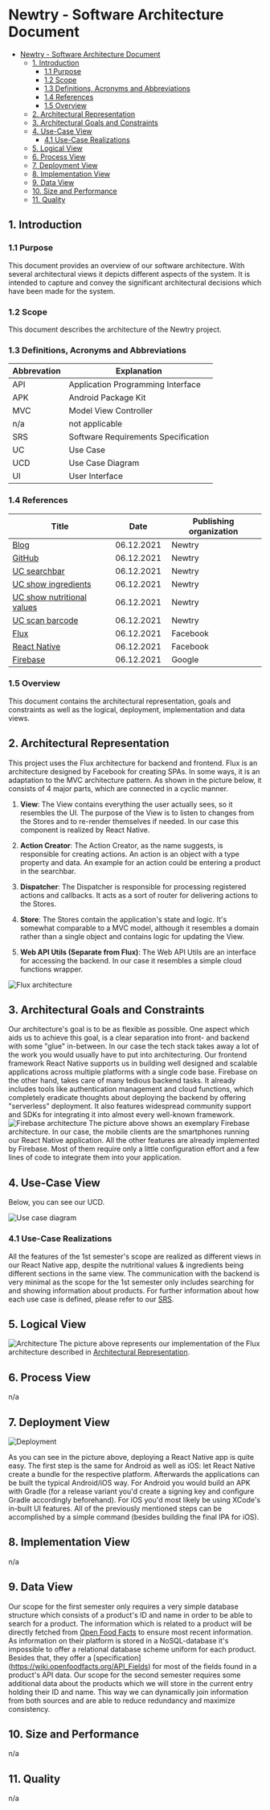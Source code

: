 # Newtry - Software Architecture Document

- [Newtry - Software Architecture Document](#Newtry---software-architecture-document)
  - [1. Introduction](#1-introduction)
    - [1.1 Purpose](#11-purpose)
    - [1.2 Scope](#12-scope)
    - [1.3 Definitions, Acronyms and Abbreviations](#13-definitions-acronyms-and-abbreviations)
    - [1.4 References](#14-references)
    - [1.5 Overview](#15-overview)
  - [2. Architectural Representation](#2-architectural-representation)
  - [3. Architectural Goals and Constraints](#3-architectural-goals-and-constraints)
  - [4. Use-Case View](#4-use-case-view)
    - [4.1 Use-Case Realizations](#41-use-case-realizations)
  - [5. Logical View](#5-logical-view)
  - [6. Process View](#6-process-view)
  - [7. Deployment View](#7-deployment-view)
  - [8. Implementation View](#8-implementation-view)
  - [9. Data View](#9-data-view)
  - [10. Size and Performance](#10-size-and-performance)
  - [11. Quality](#11-quality)

## 1. Introduction

### 1.1 Purpose

This document provides an overview of our software architecture. With several architectural views it depicts different aspects of the system. It is intended to capture and convey the significant architectural decisions which have been made for the system.

### 1.2 Scope

This document describes the architecture of the Newtry project.

### 1.3 Definitions, Acronyms and Abbreviations

| Abbrevation | Explanation                                      |
| ----------- | ------------------------------------------------ |
| API         | Application Programming Interface                |
| APK         | Android Package Kit 	                           |
| MVC         | Model View Controller                            |
| n/a         | not applicable                                   |
| SRS         | Software Requirements Specification              |
| UC          | Use Case                                         |
| UCD         | Use Case Diagram                                 |
| UI          | User Interface                                   |

### 1.4 References

| Title                                                                                                                                                   | Date       | Publishing organization |
| ------------------------------------------------------------------------------------------------------------------------------------------------------- | ---------- | ----------------------- |
| [Blog](https://newtry.ionae.de/)                                                                                                                        | 06.12.2021 |  Newtry                 |
| [GitHub](https://github.com/TeamNewtry)                                                                                                                 | 06.12.2021 |  Newtry                 |
| [UC searchbar](https://github.com/TeamNewtry/NewtryDocumentation/blob/main/use_cases/UC1_Searchbar.md)                                                  | 06.12.2021 |  Newtry                 |
| [UC show ingredients](https://github.com/TeamNewtry/NewtryDocumentation/blob/main/use_cases/UC2_Ingredients.md)                                         | 06.12.2021 |  Newtry                 |
| [UC show nutritional values](https://github.com/TeamNewtry/NewtryDocumentation/blob/main/use_cases/UC3_Nutrition.md)                                    | 06.12.2021 |  Newtry                 |
| [UC scan barcode](https://github.com/TeamNewtry/NewtryDocumentation/blob/main/use_cases/UC4_Scanner.md)                                                 | 06.12.2021 |  Newtry                 |
| [Flux](https://github.com/facebook/flux)                                                                                                                | 06.12.2021 |  Facebook               |
| [React Native](https://reactnative.dev/)                                                                                                                | 06.12.2021 |  Facebook               |
| [Firebase](https://firebase.google.com/?gclid=CjwKCAiAhreNBhAYEiwAFGGKPE-SiiK9_HLwhicpHbivI4lqpKCmBZorTRwvp3Sm37jP4ZmqNTbdRhoC0ScQAvD_BwE&gclsrc=aw.ds) | 06.12.2021 |  Google                 |

### 1.5 Overview

This document contains the architectural representation, goals and constraints as well as the logical, deployment, implementation and data views.

## 2. Architectural Representation

This project uses the Flux architecture for backend and frontend. Flux is an architecture designed by Facebook for creating SPAs. In some ways, it is an adaptation to the MVC architecture pattern.
As shown in the picture below, it consists of 4 major parts, which are connected in a cyclic manner.

1. **View**:
   The View contains everything the user actually sees, so it resembles the UI. The purpose of the View is to listen to changes from the Stores and to re-render themselves if needed. In our case this component is realized by React Native.

2. **Action Creator**:
   The Action Creator, as the name suggests, is responsible for creating actions. An action is an object with a type property and data. An example for an action could be entering a product in the searchbar.

3. **Dispatcher**:
   The Dispatcher is responsible for processing registered actions and callbacks. It acts as a sort of router for delivering actions to the Stores.

4. **Store**:
   The Stores contain the application's state and logic. It's somewhat comparable to a MVC model, although it resembles a domain rather than a single object and contains logic for updating the View. 

5. **Web API Utils (Separate from Flux)**:
   The Web API Utils are an interface for accessing the backend. In our case it resembles a simple cloud functions wrapper.

![Flux architecture](https://miro.medium.com/max/700/0*mM7vdDIBZehgir2Z. "Flux architecture")

## 3. Architectural Goals and Constraints

Our architecture's goal is to be as flexible as possible. One aspect which aids us to achieve this goal, is a clear separation into front- and backend with some "glue" in-between.
In our case the tech stack takes away a lot of the work you would usually have to put into architecturing. Our frontend framework React Native supports us in building well designed and scalable applications across multiple platforms with a single code base.
Firebase on the other hand, takes care of many tedious backend tasks. It already includes tools like authentication management and cloud functions, which completely eradicate thoughts about deploying the backend by offering "serverless" deployment. It also features widespread community support and SDKs for integrating it into almost every well-known framework.
![Firebase architecture](https://d2908q01vomqb2.cloudfront.net/cb4e5208b4cd87268b208e49452ed6e89a68e0b8/2021/04/29/How-to-migrate-from-firebase-to-amplify-1.png "Firebase architecture")
The picture above shows an exemplary Firebase architecture. In our case, the mobile clients are the smartphones running our React Native application. All the other features are already implemented by Firebase. Most of them require only a little configuration effort and a few lines of code to integrate them into your application.

## 4. Use-Case View

Below, you can see our UCD.

![Use case diagram](https://raw.githubusercontent.com/TeamNewtry/NewtryDocumentation/main/resources/Overall_Use_Case_Diagram.drawio.svg)

### 4.1 Use-Case Realizations

All the features of the 1st semester's scope are realized as different views in our React Native app, despite the nutritional values & ingredients being different sections in the same view. The communication with the backend is very minimal as the scope for the 1st semester only includes searching for and showing information about products.
For further information about how each use case is defined, please refer to our [SRS](https://github.com/TeamNewtry/NewtryDocumentation/blob/main/README.md).

## 5. Logical View

![Architecture](https://raw.githubusercontent.com/TeamNewtry/NewtryDocumentation/main/resources/Class_Diagram_Architecture.drawio.svg "Architecture")
The picture above represents our implementation of the Flux architecture described in [Architectural Representation](#2-architectural-representation).

## 6. Process View

n/a

## 7. Deployment View

![Deployment](https://raw.githubusercontent.com/TeamNewtry/NewtryDocumentation/main/resources/Deployment.drawio.svg "Deployment")

As you can see in the picture above, deploying a React Native app is quite easy. The first step is the same for Android as well as iOS: let React Native create a bundle for the respective platform. Afterwards the applications can be built the typical Android/iOS way. For Android you would build an APK with Gradle (for a release variant you'd create a signing key and configure Gradle accordingly beforehand). For iOS you'd most likely be using XCode's in-built UI features. All of the previously mentioned steps can be accomplished by a simple command (besides building the final IPA for iOS).

## 8. Implementation View

n/a

## 9. Data View

Our scope for the first semester only requires a very simple database 
structure which consists of a product's ID and name in order to be able to 
search for a product. The information which is related to a product will be 
directly fetched from [Open Food Facts](https://world.openfoodfacts.org/) to 
ensure most recent information. As information on their platform is stored 
in a NoSQL-database it's impossible to offer a relational database scheme 
uniform for each product. Besides that, they offer a [specification]
(https://wiki.openfoodfacts.org/API_Fields) for most of the fields found in 
a product's API data. Our scope for the second semester requires some 
additional data about the products which we will store in the current entry 
holding their ID and name. This way we can dynamically join information from 
both sources and are able to reduce redundancy and maximize consistency.

## 10. Size and Performance

n/a

## 11. Quality

n/a

